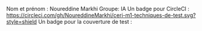 Nom et prénom : Noureddine Markhi 
Groupe: IA
Un badge pour CircleCI : https://circleci.com/gh/NoureddineMarkhi/ceri-m1-techniques-de-test.svg?style=shield
Un badge pour la couverture de test : 